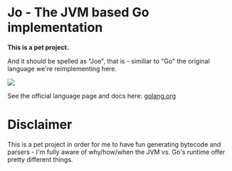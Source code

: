 Jo - The JVM based Go implementation
=====================================

**This is a pet project.**

And it should be spelled as "Joe", that is - similiar to "Go" the original language we're reimplementing here.

<img src="http://golang.org/doc/gopher/gopherbw.png"/>

See the official language page and docs here: <a href="http://golang.org">golang.org</a>

Disclaimer
==========
This is a pet project in order for me to have fun generating bytecode and parsers - I'm fully aware of why/how/when the JVM vs. Go's runtime offer pretty different things.
